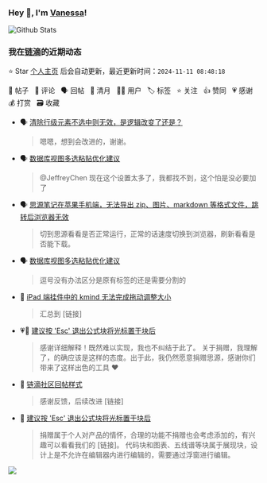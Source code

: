 ### Hey 👋, I'm [Vanessa](http://vanessa.b3log.org/)!

![Github Stats](https://github-readme-stats.vercel.app/api?username=Vanessa219&show_icons=true)

<!--events start -->

### 我在[链滴](https://ld246.com)的近期动态

⭐️ Star [个人主页](https://github.com/Vanessa219/Vanessa219) 后会自动更新，最近更新时间：`2024-11-11 08:48:18`

📝 帖子 &nbsp; 💬 评论 &nbsp; 🗣 回帖 &nbsp; 🌙 清月 &nbsp; 👨‍💻 用户 &nbsp; 🏷️ 标签 &nbsp; ⭐️ 关注 &nbsp; 👍 赞同 &nbsp; 💗 感谢 &nbsp; 💰 打赏 &nbsp; 🗃 收藏

* 🗣 [清除行级元素不选中则无效，是逻辑改变了还是？](https://ld246.com/article/1717469163615/comment/1730915117619#comments)

  > 嗯嗯，想到会改进的，谢谢。
* 🗣 [数据库视图多选粘贴优化建议](https://ld246.com/article/1730797541762/comment/1730800515360#comments)

  > @JeffreyChen 现在这个设置太多了，我都找不到，这个怕是没必要加了
* 🗣 [思源笔记在苹果手机端，无法导出 zip、图片、markdown 等格式文件，跳转后浏览器无效](https://ld246.com/article/1730537012801/comment/1730897903723#comments)

  > 切到思源看看是否正常运行，正常的话速度切换到浏览器，刷新看看是否能下载。
* 🗣 [数据库视图多选粘贴优化建议](https://ld246.com/article/1730797541762/comment/1730800515360#comments)

  > 逗号没有办法区分是原有标签的还是需要分割的
* 💬 [iPad 端挂件中的 kmind 无法完成拖动调整大小](https://ld246.com/article/1730428142082/comment/1730628104548#comments)

  > 汇总到 [链接]
* 💗💬 [建议按 'Esc' 退出公式块将光标置于块后](https://ld246.com/article/1730263684341/comment/1730426451987#comments)

  > 感谢详细解释！既然难以实现，我也不纠结于此了。 关于捐赠，我理解了，的确应该是这样的态度。出于此，我仍然愿意捐赠思源，感谢你们带来了这样出色的工具 ❤️
* 💬 [链滴社区回帖样式](https://ld246.com/article/1730370679686/comment/1730519449156#comments)

  > 感谢反馈，后续改进 [链接]
* 💬 [建议按 'Esc' 退出公式块将光标置于块后](https://ld246.com/article/1730263684341/comment/1730386963313#comments)

  > 捐赠属于个人对产品的情怀，合理的功能不捐赠也会考虑添加的，有兴趣可以看看我们的 [链接]。 代码块和图表、五线谱等块属于展现块，设计上是不允许在编辑器内进行编辑的，需要通过浮窗进行编辑。


<!--events end -->

<a title="Hits" target="_blank" href="https://github.com/Vanessa219/Vanessa219"><img src="https://hits.b3log.org/Vanessa219/Vanessa219.svg"></a>
